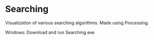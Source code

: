 # Searching
Visualization of various searching algorithms. Made using Processing.

Windows: Download and run Searching.exe
